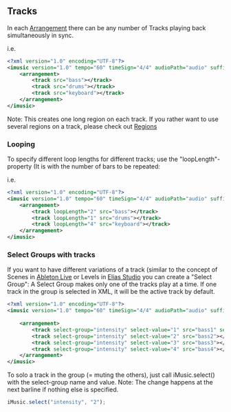 ## Tracks

In each [Arrangement](Sections.md) there can be any number of Tracks playing back simultaneously in sync.

i.e.
```XML
<?xml version="1.0" encoding="UTF-8"?>
<imusic version="1.0" tempo="60" timeSign="4/4" audioPath="audio" suffix="mp3" loopLength="4">
	<arrangement>
		<track src="bass"></track>
		<track src="drums"></track>
		<track src="keyboard"></track>
	</arrangement>
</imusic>
```

Note: This creates one long region on each track. If you rather want to use several regions on a track, please check out [Regions](regions.md)


### Looping
To specify different loop lengths for different tracks; use the "loopLength"-property (It is with the number of bars to be repeated:

i.e.
```XML
<?xml version="1.0" encoding="UTF-8"?>
<imusic version="1.0" tempo="60" timeSign="4/4" audioPath="audio" suffix="mp3">
	<arrangement>
		<track loopLength="2" src="bass"></track>
		<track loopLength="1" src="drums"></track>
		<track loopLength="4" src="keyboard"></track>
	</arrangement>
</imusic>
```




### Select Groups with tracks
If you want to have different variations of a track (similar to the concept of Scenes in [Ableton Live](https://www.ableton.com) or Levels in [Elias Studio](https://eliassoftware.com) you can create a "Select Group":
A Select Group makes only one of the tracks play at a time. If one track in the group is selected in XML, it will be the active track by default.


```XML
<?xml version="1.0" encoding="UTF-8"?>
<imusic version="1.0" tempo="60" timeSign="4/4" audioPath="audio" suffix="mp3" quantize="1/8" loopLength="1" fadeTime="0">
	
	<arrangement>
		<track select-group="intensity" select-value="1" src="bass1" selected="true"></track>
		<track select-group="intensity" select-value="2" src="bass2"></track>
		<track select-group="intensity" select-value="3" src="bass3"></track>
		<track select-group="intensity" select-value="4" src="bass4"></track>
  	</arrangement>
</imusic>
```

To solo a track in the group (= muting the others), just call iMusic.select() with the select-group name and value.
Note: The change happens at the next barline if nothing else is specified.

```javascript
iMusic.select("intensity", "2");
```
